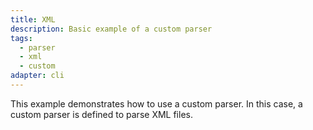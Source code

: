 ```yaml
---
title: XML
description: Basic example of a custom parser
tags:
  - parser
  - xml
  - custom
adapter: cli
---
```


This example demonstrates how to use a custom parser.
In this case, a custom parser is defined to parse XML files.
